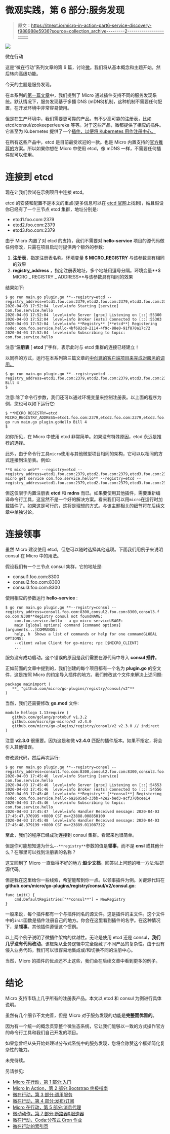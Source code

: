 # 微观实践，第 6 部分:服务发现

> 原文：<https://itnext.io/micro-in-action-part6-service-discovery-f988988e5936?source=collection_archive---------2----------------------->

![](img/036baa0177ef861a21c07ddd9b91f71e.png)

微在行动

这是“微在行动”系列文章的第 6 篇，讨论[微](https://micro.mu/)。我们将从基本概念和主题开始，然后转向高级功能。

今天的主题是服务发现。

在本系列的[第一篇文章](/micro-in-action-getting-started-a79916ae3cac)中，我们提到了 Micro 通过插件支持不同的服务发现系统。默认情况下，服务发现基于多播 DNS (mDNS)机制，这种机制不需要任何配置，在开发环境中非常容易使用。

但是在生产环境中，我们需要更可靠的产品。有不少高可靠的注册表，比如 etcd/consul/zookeeper/eureka 等等。对于这些产品，微都提供了相应的插件。它甚至为 Kubernetes 提供了一个[插件，以便将 Kubernetes 用作注册中心。](https://github.com/micro/go-plugins/tree/master/registry/kubernetes)

在所有这些产品中，etcd 是目前最受欢迎的一款。也是 Micro 内置支持的[官方推荐的](https://medium.com/microhq/deprecating-consul-in-favour-of-etcd-421941a538a6)方案。所以如果你想在 Micro 中使用 etcd，像 mDNS 一样，不需要任何插件就可以使用。

# 连接到 etcd

现在让我们尝试在示例项目中连接 etcd。

etcd 的安装和配置不是本文的重点(更多信息可以在 [etcd 官网](https://etcd.io/)上找到)，姑且假设你已经有了一个三节点 etcd 集群，地址分别是:

*   etcd1.foo.com:2379
*   etcd2.foo.com:2379
*   etcd3.foo.com:2379

由于 Micro 内置了对 etcd 的支持，我们不需要对 **hello-service** 项目的源代码做任何修改，只需在项目启动时提供两个额外的参数:

1.  **注册表**，指定注册表名称。环境变量 **$ MICRO_REGISTRY** 与该参数具有相同的效果
2.  **registry_address** ，指定注册表地址，多个地址用逗号分隔。环境变量**$ MICRO _ REGISTRY _ ADDRESS**与该参数具有相同的效果

结果如下:

```
$ go run main.go plugin.go **--registry=etcd --registry_address=etcd1.foo.com:2379,etcd2.foo.com:2379,etcd3.foo.com:2379**
2020-04-03 17:52:04  level=info Starting [service] com.foo.service.hello
2020-04-03 17:52:04  level=info Server [grpc] Listening on [::]:55300
2020-04-03 17:52:04  level=info Broker [eats] Connected to [::]:55303
2020-04-03 17:52:04  level=info **Registry** [**etcd**] Registering node: com.foo.service.hello-4bf682c8-2114-4f9c-88e0-91f870a17c72
2020-04-03 17:52:04  level=info Subscribing to topic: com.foo.service.hello
```

注意“**注册表** [ **etcd** ]”字样，表示此时与 etcd 集群的连接已经建立！

以同样的方式，运行在本系列第三篇文章的[中创建的客户端项目来完成对服务的调用。](/micro-in-action-part-3-calling-a-service-55d865928f11)

```
$ go run main.go plugin.go **--registry=etcd --registry_address=etcd1.foo.com:2379,etcd2.foo.com:2379,etcd3.foo.com:2379**Hello Bill 4
$
```

注意:除了命令行参数，我们还可以通过环境变量来控制注册表。以上面的程序为例，您也可以如下运行它:

```
$ **MICRO_REGISTRY=etcd MICRO_REGISTRY_ADDRESS=etcd1.foo.com:2379,etcd2.foo.com:2379,etcd3.foo.com:2379** go run main.go plugin.goHello Bill 4
$
```

如你所见，在 Micro 中使用 etcd 非常简单。如果没有特殊原因，etcd 永远是推荐的选择。

此外，由于命令行工具`micro`使用与其他微型项目相同的架构，它可以以相同的方式连接到注册表。例如:

```
**$ micro web** --registry=etcd --registry_address=etcd1.foo.com:2379,etcd2.foo.com:2379,etcd3.foo.com:2379...**$ micro get service com.foo.service.hello** --registry=etcd --registry_address=etcd1.foo.com:2379,etcd2.foo.com:2379,etcd3.foo.com:2379...
```

但这仅限于内置注册表 **etcd** 和 **mdns** 而已。如果要使用其他插件，需要重新编译命令行工具，这显然不是一个好的解决方案。看来我们可以用`micro`在运行时加载插件了。如果这是可行的，这将是理想的方式。与该主题相关的细节将在后续文章中单独讨论。

# 连接领事

虽然 Micro 建议使用 etcd，但您可以随时选择其他选项。下面我们用例子来说明 consul 在 Micro 中的用法。

假设我们有一个三节点 consul 集群，它的地址是:

*   consul1.foo.com:8300
*   consul2.foo.com:8300
*   consul3.foo.com:8300

使用相应的参数运行 **hello-service** :

```
$ go run main.go plugin.go **--registry=consul --registry_address=consul1.foo.com:8300,consul2.foo.com:8300,consul3.f
oo.com:8300**Registry consul not foundNAME:
    com.foo.service.hello - a go-micro serviceUSAGE:
    main [global options] command [command options] [arguments...]COMMANDS:
    help, h  Shows a list of commands or help for one commandGLOBAL OPTIONS:
    --client value Client for go-micro; rpc [$MICRO_CLIENT]
    ...
```

服务没有成功启动。这个错误的原因是我们需要在源代码中导入 **consul 插件**。

正如前面的文章中提到的，我们创建的每个项目都有一个名为 **plugin.go** 的空文件，这是按照 Micro 的约定导入插件的地方。我们修改这个文件来解决上述问题:

```
package mainimport (
   **_ "github.com/micro/go-plugins/registry/consul/v2"**
)
```

当然，我们还需要修改 **go.mod** 文件:

```
module hellogo 1.13require (
   github.com/golang/protobuf v1.3.2
   github.com/micro/go-micro/v2 v2.4.0
   github.com/micro/go-plugins/registry/consul/v2 v2.3.0 // indirect
)
```

注意 **v2.3.0** 很重要。因为这是和微 **v2.4.0** 匹配的插件版本。如果不指定，将会引入其他错误。

修改源代码，然后再次运行:

```
$ go run main.go plugin.go **--registry=consul --registry_address=consul1.foo.com:8300,consul2.foo.com:8300,consul3.foo.com:8300**
2020-04-03 17:45:46  level=info Starting [service] com.foo.service.hello
2020-04-03 17:45:46  level=info Server [grpc] Listening on [::]:54553
2020-04-03 17:45:46  level=info Broker [eats] Connected to [::]:54556
2020-04-03 17:45:46  level=info **Registry** [**consul**] Registering node: com.foo.service.hello-6a2605ad-33bb-42e2-bed3-acf370bcee14
2020-04-03 17:45:46  level=info Subscribing to topic: com.foo.service.hello
2020-04-03 17:45:47  level=info Handler Received message: 2020-04-03 17:45:47.376995 +0800 CST m=+23888.008850100
2020-04-03 17:45:48  level=info Handler Received message: 2020-04-03 17:45:48.379199 +0800 CST m=+23889.011087322
```

至此，我们的程序已经成功连接到 consul 集群。看起来也很简单。

但是你可能想知道为什么`—-**registry**`参数的值是**领事**，而不是 **cnsl** 或其他什么？在哪里可以找到注册表的名称？

这又回到了 Micro 一直做得不好的地方:**缺少文档**。回答以上问题的唯一方法:钻研源代码。

但是我在这里给你一些线索，希望能帮到你一点。以领事插件为例。关键源代码在**github.com/micro/go-plugins/registry/consul/v2/consul.go**:

```
func init() { 
    cmd.DefaultRegistries["**consul**"] = NewRegistry
}
```

一般来说，每个插件都有一个与插件同名的源文件。这是插件的主文件。这个文件中的`init`函数是插件注册自己的地方。你会在这里看到插件的名字。在这种情况下，是**领事**。其他插件遵循这个惯例。

以上两个例子说明了微插件架构的优越性。无论是使用 etcd 还是 consul，**我们几乎没有代码改动**。该框架从业务逻辑中完全隐藏了不同产品的复杂性。由于没有侵入业务代码，我们可以很容易地集成或/和切换不同的注册中心。

当然，Micro 的插件的优点还不止这些，我们会在后续文章中看到更多的例子。

# 结论

Micro 支持市场上几乎所有的注册表产品。本文以 etcd 和 consul 为例进行具体说明。

虽然有几个细节不太完善，但是 Micro 对于服务发现的功能是**完整而优雅的**。

因为有一个统一的概念贯穿整个微生态系统，它让我们能够以一致的方式操作官方的命令行工具和我们自己开发的项目。

如果您曾经从头开始处理过分布式系统中的服务发现，您将会称赞这个框架简化复杂性的能力。

未完待续。

另请参见:

*   [Micro 在行动，第 1 部分:入门](/micro-in-action-getting-started-a79916ae3cac)
*   [Micro In Action，第 2 部分:Bootstrap 终极指南](/micro-in-action-part-2-71230f01d6fb)
*   [微在行动，第 3 部分:调用服务](/micro-in-action-part-3-calling-a-service-55d865928f11)
*   [微在行动，第 4 部分:发布/订阅](/micro-in-action-part4-pub-sub-564f3b054ecd)
*   [Micro 在行动，第 5 部分:消息代理](/micro-in-action-part-5-message-broker-a3decf07f26a)
*   [微动动作，第 7 部分:断路器&限速器](/micro-in-action-7-circuit-breaker-rate-limiter-431ccff6a120)
*   [微在行动，Coda:分布式 Cron 作业](/micro-in-action-coda-distributed-cron-job-a2b577885b24)
*   [微在行动的索引页](https://medium.com/@dche423/micro-in-action-1be29b057f2d)